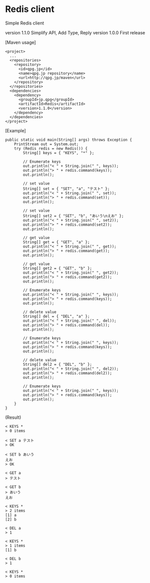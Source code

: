 # Redis client
Simple Redis client

version 1.1.0 Simplify API, Add Type, Reply
version 1.0.0 First release

[Maven usage]

	<project>
	  ...
	  <repositories>
	    <repository>
	      <id>qpg.jp</id>
	      <name>qpg.jp repository</name>
	      <url>http://qpg.jp/maven</url>
	    </repository>
	  </repositories>
	  <dependencies>
	    <dependency>
	      <groupId>jp.qpg</groupId>
	      <artifactId>Redis</artifactId>
	      <version>1.1.0</version>
	    </dependency>
	  </dependencies>
	</project>

[Example]

    public static void main(String[] args) throws Exception {
        PrintStream out = System.out;
        try (Redis redis = new Redis()) {
            String[] keys = { "KEYS", "*" };

            // Enumerate keys
            out.println("< " + String.join(" ", keys));
            out.println("> " + redis.command(keys));
            out.println();

            // set value
            String[] set = { "SET", "a", "テスト" };
            out.println("< " + String.join(" ", set));
            out.println("> " + redis.command(set));
            out.println();

            // set value
            String[] set2 = { "SET", "b", "あいう\nえお" };
            out.println("< " + String.join(" ", set2));
            out.println("> " + redis.command(set2));
            out.println();

            // get value
            String[] get = { "GET", "a" };
            out.println("< " + String.join(" ", get));
            out.println("> " + redis.command(get));
            out.println();

            // get value
            String[] get2 = { "GET", "b" };
            out.println("< " + String.join(" ", get2));
            out.println("> " + redis.command(get2));
            out.println();

            // Enumerate keys
            out.println("< " + String.join(" ", keys));
            out.println("> " + redis.command(keys));
            out.println();

            // delete value
            String[] del = { "DEL", "a" };
            out.println("< " + String.join(" ", del));
            out.println("> " + redis.command(del));
            out.println();

            // Enumerate keys
            out.println("< " + String.join(" ", keys));
            out.println("> " + redis.command(keys));
            out.println();

            // delete value
            String[] del2 = { "DEL", "b" };
            out.println("< " + String.join(" ", del2));
            out.println("> " + redis.command(del2));
            out.println();

            // Enumerate keys
            out.println("< " + String.join(" ", keys));
            out.println("> " + redis.command(keys));
            out.println();
        }
    }

(Result)

	< KEYS *
	> 0 items
	
	< SET a テスト
	> OK
	
	< SET b あいう
	えお
	> OK
	
	< GET a
	> テスト
	
	< GET b
	> あいう
	えお
	
	< KEYS *
	> 2 items
	[1] a
	[2] b
	
	< DEL a
	> 1
	
	< KEYS *
	> 1 items
	[1] b
	
	< DEL b
	> 1
	
	< KEYS *
	> 0 items
